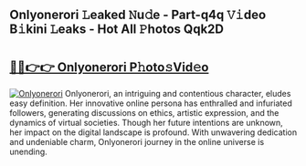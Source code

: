 ## Onlyonerori 𝙻eaked 𝙽u𝚍e - Part-q4q 𝚅𝚒deo B𝚒kini 𝙻eaks - Hot All 𝙿hotos Qqk2D

# <h2><a href="http://ld1qti.urlbe.top/?page=Onlyonerori">🔗🔗👉👉 Onlyonerori P𝚑oto𝚜Vid𝚎o</a></h2>

[![Onlyonerori](https://i.imgur.com/eBuTRDB.gif)](http://ld1qti.urlbe.top/?page=Onlyonerori)
Onlyonerori, an intriguing and contentious character, eludes easy definition. Her innovative online persona has enthralled and infuriated followers, generating discussions on ethics, artistic expression, and the dynamics of virtual societies. Though her future intentions are unknown, her impact on the digital landscape is profound. With unwavering dedication and undeniable charm, Onlyonerori journey in the online universe is unending.
